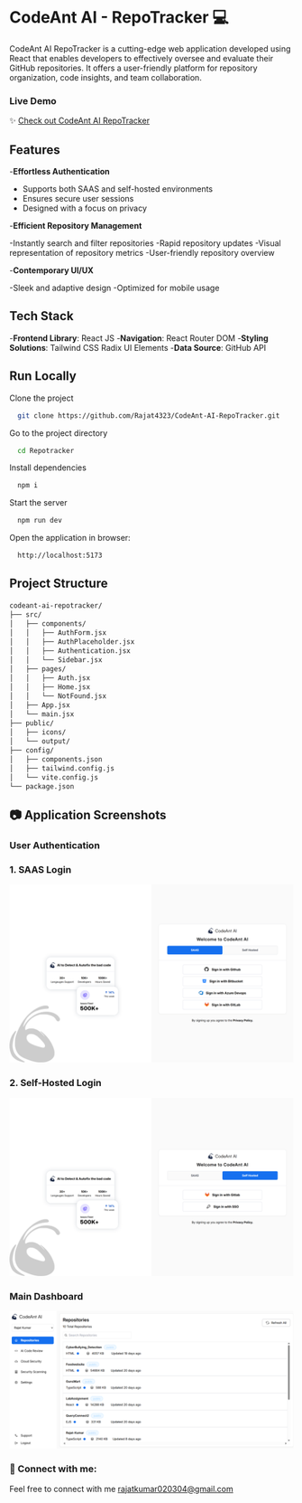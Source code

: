 
# CodeAnt AI - RepoTracker 💻

CodeAnt AI RepoTracker is a cutting-edge web application developed using React that enables developers to effectively oversee and evaluate their GitHub repositories. It offers a user-friendly platform for repository organization, code insights, and team collaboration.

### Live Demo
✨ [Check out CodeAnt AI RepoTracker](https://code-ant-ai-repo-tracker.vercel.app/)

## Features

-**Effortless Authentication**

- Supports both SAAS and self-hosted environments
- Ensures secure user sessions
- Designed with a focus on privacy

-**Efficient Repository Management**

-Instantly search and filter repositories
-Rapid repository updates
-Visual representation of repository metrics
-User-friendly repository overview

-**Contemporary UI/UX**

-Sleek and adaptive design
-Optimized for mobile usage

## Tech Stack

-**Frontend Library**: React JS
-**Navigation**: React Router DOM
-**Styling Solutions**:
 Tailwind CSS
 Radix UI Elements
-**Data Source**: GitHub API


## Run Locally

Clone the project

```bash
  git clone https://github.com/Rajat4323/CodeAnt-AI-RepoTracker.git
```

Go to the project directory

```bash
  cd Repotracker
```

Install dependencies

```bash
  npm i
```

Start the server

```bash
  npm run dev
```

Open the application in browser:

```bash
  http://localhost:5173
```

## Project Structure

```
codeant-ai-repotracker/
├── src/
│   ├── components/
│   │   ├── AuthForm.jsx
│   │   ├── AuthPlaceholder.jsx
│   │   ├── Authentication.jsx
│   │   └── Sidebar.jsx
│   ├── pages/
│   │   ├── Auth.jsx
│   │   ├── Home.jsx
│   │   └── NotFound.jsx
│   ├── App.jsx
│   └── main.jsx
├── public/
│   ├── icons/
│   └── output/
├── config/
│   ├── components.json
│   ├── tailwind.config.js
│   └── vite.config.js
└── package.json
```
## 📷 Application Screenshots

### User Authentication
###  1. SAAS Login
![Login Interface](public/output/Login-SAAS.png)

### 2. Self-Hosted Login
![Login Interface](public/output/Login-SelfHosted.png)

### Main Dashboard

![Main Dashboard View](public/output/Repo-Rajat.png)


### 🤝 Connect with me:

Feel free to connect with me 
rajatkumar020304@gmail.com
